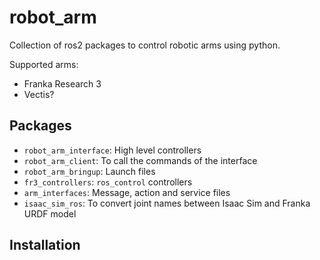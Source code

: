 # robot_arm
Collection of ros2 packages to control robotic arms using python.

Supported arms:
- Franka Research 3
- Vectis?


## Packages
- `robot_arm_interface`: High level controllers
- `robot_arm_client`: To call the commands of the interface
- `robot_arm_bringup`: Launch files
- `fr3_controllers`: `ros_control` controllers 
- `arm_interfaces`: Message, action and service files
- `isaac_sim_ros`: To convert joint names between Isaac Sim and Franka URDF model

## Installation